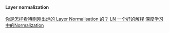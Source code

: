 #### Layer normalization
[你是怎样看待刚刚出炉的 Layer Normalisation 的？](https://www.zhihu.com/question/48820040/answer/113348156)
[LN 一个好的解释](https://zhuanlan.zhihu.com/p/60821628)
[深度学习中的Normalization](https://zhuanlan.zhihu.com/p/43200897)
